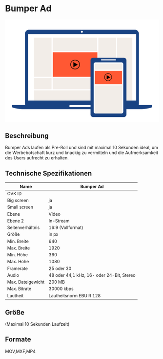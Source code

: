 # Bumper Ad
<img alt="OVK_WF_Video_Bumper_Ad 3" src="https://github.com/BVDW-org/ovk-docusaurus/blob/main/ovk/static/img/formats/OVK_WF_Video_Bumper_Ad.png?raw=true" />



## Beschreibung
Bumper Ads laufen als Pre-Roll und sind mit maximal 10 Sekunden ideal, um die Werbebotschaft kurz und knackig zu vermitteln und die Aufmerksamkeit des Users aufrecht zu erhalten.


## Technische Spezifikationen

| Name            | Bumper Ad      |
|-----------------|----------------|
| OVK ID          |                |
| Big screen      | ja             |
| Small screen    | ja             |
| Ebene           | Video          |
| Ebene 2         | In-Stream      |
| Seitenverhältnis| 16:9 (Vollformat)          |
| Größe           | in px          |
| Min. Breite     | 640            |
| Max. Breite     | 1920           |
| Min. Höhe       | 360            |
| Max. Höhe       | 1080           |
| Framerate       | 25 oder 30     |
| Audio           | 48 oder 44,1 kHz, 16- oder 24-Bit, Stereo |
| Max. Dateigewicht| 200 MB        |
| Max. Bitrate    | 30000 kbps     |
| Lautheit        | Lautheitsnorm EBU R 128 |


## Größe
(Maximal 10 Sekunden Laufzeit)

## Formate
MOV,MXF,MP4

